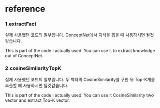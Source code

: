 # reference

### 1.extractFact
실제 사용했던 코드의 일부입니다.
ConceptNet에서 지식을 뽑을 때 사용하시면 될것같습니다.

This is part of the code I actually used.
You can use it to extract knowledge out of ConceptNet.

### 2.cosineSimilarityTopK
실제 사용했던 코드의 일부입니다.
두 벡터의 CosineSimilarity를 구한 뒤 Top-K개를 추출할 때 사용하시면 될것같습니다.

This is part of the code I actually used.
You can use it CosineSimilarity two vector and extract Top-K vector.

